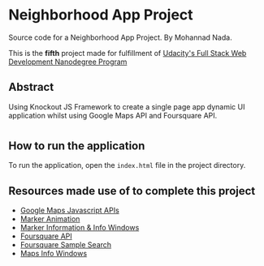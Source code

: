 # Neighborhood App Project 
Source code for a Neighborhood App Project.
By Mohannad Nada.

This is the **fifth** project made for fulfillment of [Udacity's Full Stack Web Development Nanodegree Program](https://www.udacity.com/course/full-stack-web-developer-nanodegree--nd004)


## Abstract
Using Knockout JS Framework to create a single page app dynamic UI application whilst using Google Maps API and Foursquare API.
#

## How to run the application
To run the application, open the `index.html` file in the project directory.





## Resources made use of to complete this project
* [Google Maps Javascript APIs](https://developers.google.com/maps/documentation/javascript/tutorial)
* [Marker Animation](https://developers.google.com/maps/documentation/javascript/examples/marker-animations)
* [Marker Information & Info Windows](https://developers.google.com/maps/documentation/javascript/examples/infowindow-simple)
* [Foursquare API](https://developer.foursquare.com/docs/api/venues/search)
* [Foursquare Sample Search](https://foursquare.com/developers/explore#req=venues%2Fsearch%3Fll%3D40.7484%2C-73.9857)
* [Maps Info Windows](https://developers.google.com/maps/documentation/javascript/infowindows)
